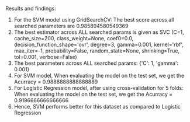 
Results and findings:
1. For the SVM model using GridSearchCV: The best score across all searched parameters are 0.985894580549369
2. The best estimator across ALL searched params is given as SVC (C=1, cache_size=200, class_weight=None, coef0=0.0, decision_function_shape='ovr', degree=3, gamma=0.001, kernel='rbf', max_iter=-1, probability=False, random_state=None, shrinking=True, tol=0.001, verbose=False)
3. The best parameters across ALL searched params: {'C': 1, 'gamma': 0.001}
4. For SVM model, When evaluating the model on the test set, we get the Acurracy = 0.9888888888888889
5. For Logistic Regression model, after using cross-validation for 5 folds: When evaluating the model on the test set, we get the Acurracy = 0.9196666666666666
6. Hence, SVM performs better for this dataset as compared to Logistic Regression
